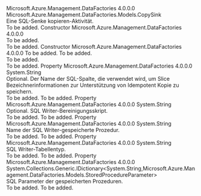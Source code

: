 <Type Name="SqlSink" FullName="Microsoft.Azure.Management.DataFactories.Models.SqlSink">
  <TypeSignature Language="C#" Value="public class SqlSink : Microsoft.Azure.Management.DataFactories.Models.CopySink" />
  <TypeSignature Language="ILAsm" Value=".class public auto ansi beforefieldinit SqlSink extends Microsoft.Azure.Management.DataFactories.Models.CopySink" />
  <TypeSignature Language="DocId" Value="T:Microsoft.Azure.Management.DataFactories.Models.SqlSink" />
  <TypeSignature Language="VB.NET" Value="Public Class SqlSink&#xA;Inherits CopySink" />
  <TypeSignature Language="F#" Value="type SqlSink = class&#xA;    inherit CopySink" />
  <AssemblyInfo>
    <AssemblyName>Microsoft.Azure.Management.DataFactories</AssemblyName>
    <AssemblyVersion>4.0.0.0</AssemblyVersion>
  </AssemblyInfo>
  <Base>
    <BaseTypeName>Microsoft.Azure.Management.DataFactories.Models.CopySink</BaseTypeName>
  </Base>
  <Interfaces />
  <Docs>
    <summary>
            Eine SQL-Senke kopieren-Aktivität.
            </summary>
    <remarks>To be added.</remarks>
  </Docs>
  <Members>
    <Member MemberName=".ctor">
      <MemberSignature Language="C#" Value="public SqlSink ();" />
      <MemberSignature Language="ILAsm" Value=".method public hidebysig specialname rtspecialname instance void .ctor() cil managed" />
      <MemberSignature Language="DocId" Value="M:Microsoft.Azure.Management.DataFactories.Models.SqlSink.#ctor" />
      <MemberSignature Language="VB.NET" Value="Public Sub New ()" />
      <MemberType>Constructor</MemberType>
      <AssemblyInfo>
        <AssemblyName>Microsoft.Azure.Management.DataFactories</AssemblyName>
        <AssemblyVersion>4.0.0.0</AssemblyVersion>
      </AssemblyInfo>
      <Parameters />
      <Docs>
        <summary>To be added.</summary>
        <remarks>To be added.</remarks>
      </Docs>
    </Member>
    <Member MemberName=".ctor">
      <MemberSignature Language="C#" Value="public SqlSink (int writeBatchSize, TimeSpan writeBatchTimeout);" />
      <MemberSignature Language="ILAsm" Value=".method public hidebysig specialname rtspecialname instance void .ctor(int32 writeBatchSize, valuetype System.TimeSpan writeBatchTimeout) cil managed" />
      <MemberSignature Language="DocId" Value="M:Microsoft.Azure.Management.DataFactories.Models.SqlSink.#ctor(System.Int32,System.TimeSpan)" />
      <MemberSignature Language="VB.NET" Value="Public Sub New (writeBatchSize As Integer, writeBatchTimeout As TimeSpan)" />
      <MemberSignature Language="F#" Value="new Microsoft.Azure.Management.DataFactories.Models.SqlSink : int * TimeSpan -&gt; Microsoft.Azure.Management.DataFactories.Models.SqlSink" Usage="new Microsoft.Azure.Management.DataFactories.Models.SqlSink (writeBatchSize, writeBatchTimeout)" />
      <MemberType>Constructor</MemberType>
      <AssemblyInfo>
        <AssemblyName>Microsoft.Azure.Management.DataFactories</AssemblyName>
        <AssemblyVersion>4.0.0.0</AssemblyVersion>
      </AssemblyInfo>
      <Parameters>
        <Parameter Name="writeBatchSize" Type="System.Int32" />
        <Parameter Name="writeBatchTimeout" Type="System.TimeSpan" />
      </Parameters>
      <Docs>
        <param name="writeBatchSize">To be added.</param>
        <param name="writeBatchTimeout">To be added.</param>
        <summary>To be added.</summary>
        <remarks>To be added.</remarks>
      </Docs>
    </Member>
    <Member MemberName="SliceIdentifierColumnName">
      <MemberSignature Language="C#" Value="public string SliceIdentifierColumnName { get; set; }" />
      <MemberSignature Language="ILAsm" Value=".property instance string SliceIdentifierColumnName" />
      <MemberSignature Language="DocId" Value="P:Microsoft.Azure.Management.DataFactories.Models.SqlSink.SliceIdentifierColumnName" />
      <MemberSignature Language="VB.NET" Value="Public Property SliceIdentifierColumnName As String" />
      <MemberSignature Language="F#" Value="member this.SliceIdentifierColumnName : string with get, set" Usage="Microsoft.Azure.Management.DataFactories.Models.SqlSink.SliceIdentifierColumnName" />
      <MemberType>Property</MemberType>
      <AssemblyInfo>
        <AssemblyName>Microsoft.Azure.Management.DataFactories</AssemblyName>
        <AssemblyVersion>4.0.0.0</AssemblyVersion>
      </AssemblyInfo>
      <ReturnValue>
        <ReturnType>System.String</ReturnType>
      </ReturnValue>
      <Docs>
        <summary>
            Optional. Der Name der SQL-Spalte, die verwendet wird, um Slice Bezeichnerinformationen zur Unterstützung von Idempotent Kopie zu speichern.
            </summary>
        <value>To be added.</value>
        <remarks>To be added.</remarks>
      </Docs>
    </Member>
    <Member MemberName="SqlWriterCleanupScript">
      <MemberSignature Language="C#" Value="public string SqlWriterCleanupScript { get; set; }" />
      <MemberSignature Language="ILAsm" Value=".property instance string SqlWriterCleanupScript" />
      <MemberSignature Language="DocId" Value="P:Microsoft.Azure.Management.DataFactories.Models.SqlSink.SqlWriterCleanupScript" />
      <MemberSignature Language="VB.NET" Value="Public Property SqlWriterCleanupScript As String" />
      <MemberSignature Language="F#" Value="member this.SqlWriterCleanupScript : string with get, set" Usage="Microsoft.Azure.Management.DataFactories.Models.SqlSink.SqlWriterCleanupScript" />
      <MemberType>Property</MemberType>
      <AssemblyInfo>
        <AssemblyName>Microsoft.Azure.Management.DataFactories</AssemblyName>
        <AssemblyVersion>4.0.0.0</AssemblyVersion>
      </AssemblyInfo>
      <ReturnValue>
        <ReturnType>System.String</ReturnType>
      </ReturnValue>
      <Docs>
        <summary>
            Optional. SQL Writer-Bereinigungsskript.
            </summary>
        <value>To be added.</value>
        <remarks>To be added.</remarks>
      </Docs>
    </Member>
    <Member MemberName="SqlWriterStoredProcedureName">
      <MemberSignature Language="C#" Value="public string SqlWriterStoredProcedureName { get; set; }" />
      <MemberSignature Language="ILAsm" Value=".property instance string SqlWriterStoredProcedureName" />
      <MemberSignature Language="DocId" Value="P:Microsoft.Azure.Management.DataFactories.Models.SqlSink.SqlWriterStoredProcedureName" />
      <MemberSignature Language="VB.NET" Value="Public Property SqlWriterStoredProcedureName As String" />
      <MemberSignature Language="F#" Value="member this.SqlWriterStoredProcedureName : string with get, set" Usage="Microsoft.Azure.Management.DataFactories.Models.SqlSink.SqlWriterStoredProcedureName" />
      <MemberType>Property</MemberType>
      <AssemblyInfo>
        <AssemblyName>Microsoft.Azure.Management.DataFactories</AssemblyName>
        <AssemblyVersion>4.0.0.0</AssemblyVersion>
      </AssemblyInfo>
      <ReturnValue>
        <ReturnType>System.String</ReturnType>
      </ReturnValue>
      <Docs>
        <summary>
            Name der SQL Writer-gespeicherte Prozedur.
            </summary>
        <value>To be added.</value>
        <remarks>To be added.</remarks>
      </Docs>
    </Member>
    <Member MemberName="SqlWriterTableType">
      <MemberSignature Language="C#" Value="public string SqlWriterTableType { get; set; }" />
      <MemberSignature Language="ILAsm" Value=".property instance string SqlWriterTableType" />
      <MemberSignature Language="DocId" Value="P:Microsoft.Azure.Management.DataFactories.Models.SqlSink.SqlWriterTableType" />
      <MemberSignature Language="VB.NET" Value="Public Property SqlWriterTableType As String" />
      <MemberSignature Language="F#" Value="member this.SqlWriterTableType : string with get, set" Usage="Microsoft.Azure.Management.DataFactories.Models.SqlSink.SqlWriterTableType" />
      <MemberType>Property</MemberType>
      <AssemblyInfo>
        <AssemblyName>Microsoft.Azure.Management.DataFactories</AssemblyName>
        <AssemblyVersion>4.0.0.0</AssemblyVersion>
      </AssemblyInfo>
      <ReturnValue>
        <ReturnType>System.String</ReturnType>
      </ReturnValue>
      <Docs>
        <summary>
            SQL Writer-Tabellentyp.
            </summary>
        <value>To be added.</value>
        <remarks>To be added.</remarks>
      </Docs>
    </Member>
    <Member MemberName="StoredProcedureParameters">
      <MemberSignature Language="C#" Value="public System.Collections.Generic.IDictionary&lt;string,Microsoft.Azure.Management.DataFactories.Models.StoredProcedureParameter&gt; StoredProcedureParameters { get; set; }" />
      <MemberSignature Language="ILAsm" Value=".property instance class System.Collections.Generic.IDictionary`2&lt;string, class Microsoft.Azure.Management.DataFactories.Models.StoredProcedureParameter&gt; StoredProcedureParameters" />
      <MemberSignature Language="DocId" Value="P:Microsoft.Azure.Management.DataFactories.Models.SqlSink.StoredProcedureParameters" />
      <MemberSignature Language="VB.NET" Value="Public Property StoredProcedureParameters As IDictionary(Of String, StoredProcedureParameter)" />
      <MemberSignature Language="F#" Value="member this.StoredProcedureParameters : System.Collections.Generic.IDictionary&lt;string, Microsoft.Azure.Management.DataFactories.Models.StoredProcedureParameter&gt; with get, set" Usage="Microsoft.Azure.Management.DataFactories.Models.SqlSink.StoredProcedureParameters" />
      <MemberType>Property</MemberType>
      <AssemblyInfo>
        <AssemblyName>Microsoft.Azure.Management.DataFactories</AssemblyName>
        <AssemblyVersion>4.0.0.0</AssemblyVersion>
      </AssemblyInfo>
      <ReturnValue>
        <ReturnType>System.Collections.Generic.IDictionary&lt;System.String,Microsoft.Azure.Management.DataFactories.Models.StoredProcedureParameter&gt;</ReturnType>
      </ReturnValue>
      <Docs>
        <summary>
            SQL Parameter der gespeicherten Prozeduren.
            </summary>
        <value>To be added.</value>
        <remarks>To be added.</remarks>
      </Docs>
    </Member>
  </Members>
</Type>